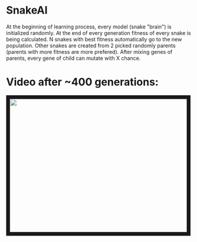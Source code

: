 # SnakeAI
At the beginning of learning process, every model (snake "brain") is initialized randomly. At the end of every generation fitness of every snake is being calculated. N snakes with best fitness automatically go to the new population. Other snakes are created from 2 picked randomly parents (parents with more fitness are more prefered). After mixing genes of parents, every gene of child can mutate with X chance.


# Video after ~400 generations: 
<a href="http://www.youtube.com/watch?feature=player_embedded&v=04pL0aaEFx4
" target="_blank"><img src="http://img.youtube.com/vi/04pL0aaEFx4/0.jpg" 
alt="" width="480" height="360" border="10" /></a>
